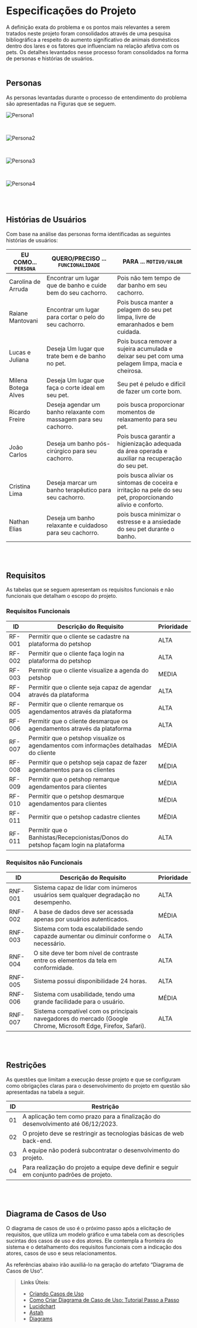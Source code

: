 # Especificações do Projeto

A definição exata do problema e os pontos mais relevantes a serem tratados neste projeto foram consolidados através de uma pesquisa bibliográfica a respeito do aumento significativo de animais domésticos dentro dos lares e os fatores que influenciam na relação afetiva com os pets. Os detalhes levantados nesse processo foram consolidados na forma de personas e histórias de usuários. </br> </br>

## Personas

As personas levantadas durante o processo de entendimento do problema são apresentadas na Figuras que se seguem. </br>

![Persona1](https://github.com/ICEI-PUC-Minas-PMV-ADS/pmv-ads-2023-2-e2-proj-int-t10-pmv-ads-2023-2-e2-projetopet/assets/85804740/4ce5571d-4a7e-4f5d-8e31-ea21d35fbf77)

</br>

![Persona2](https://github.com/ICEI-PUC-Minas-PMV-ADS/pmv-ads-2023-2-e2-proj-int-t10-pmv-ads-2023-2-e2-projetopet/assets/85804740/60f0ca19-b1b7-4095-b228-3952d6b33c36)

</br>

![Persona3](https://github.com/ICEI-PUC-Minas-PMV-ADS/pmv-ads-2023-2-e2-proj-int-t10-pmv-ads-2023-2-e2-projetopet/assets/85804740/0751ea13-2ed7-4411-aaae-4acd8aa885bf)

</br>

![Persona4](https://github.com/ICEI-PUC-Minas-PMV-ADS/pmv-ads-2023-2-e2-proj-int-t10-pmv-ads-2023-2-e2-projetopet/assets/85804740/da15980f-e132-496c-ac00-ac6ecd92a55b)



</br> </br>
## Histórias de Usuários

Com base na análise das personas forma identificadas as seguintes histórias de usuários:

|EU COMO... `PERSONA`| QUERO/PRECISO ... `FUNCIONALIDADE` |PARA ... `MOTIVO/VALOR`                 |
|--------------------|------------------------------------|----------------------------------------|
|Carolina de Arruda  | Encontrar um lugar que de banho e cuide bem do seu cachorro.| Pois não tem tempo de dar banho em seu cachorro.|
|Raiane Mantovani| Encontrar um lugar para cortar o pelo do seu cachorro. | Pois busca manter a pelagem do seu pet limpa, livre de emaranhados e bem cuidada. |
|Lucas e Juliana  | Deseja Um lugar que trate bem e de banho no pet.| Pois busca remover a sujeira acumulada e deixar seu pet com uma pelagem limpa, macia e cheirosa.|
|Milena Botega Alves  | Deseja Um lugar que faça o corte ideal em seu pet.| Seu pet é peludo e difícil de fazer um corte bom.|
|Ricardo Freire  |Deseja agendar um banho relaxante com massagem para seu cachorro.| pois busca proporcionar momentos de relaxamento para seu pet.|
|João Carlos  |Deseja um banho pós-cirúrgico para seu cachorro.| Pois busca garantir a higienização adequada da área operada e auxiliar na recuperação do seu pet.|
|Cristina Lima  | Deseja marcar um banho terapêutico para seu cachorro.|pois busca aliviar os sintomas de coceira e irritação na pele do seu pet, proporcionando alívio e conforto.|
|Nathan Elias  | Deseja um banho relaxante e cuidadoso para seu cachorro.| pois busca minimizar o estresse e a ansiedade do seu pet durante o banho.|

</br> </br>
## Requisitos

As tabelas que se seguem apresentam os requisitos funcionais e não funcionais que detalham o escopo do projeto.
</br>

### Requisitos Funcionais

|ID    | Descrição do Requisito  | Prioridade |
|------|-----------------------------------------|----|
|RF-001| Permitir que o cliente se cadastre na plataforma do petshop | ALTA | 
|RF-002| Permitir que o cliente faça login na plataforma do petshop  |  ALTA | 
|RF-003| Permitir que o cliente visualize a agenda do petshop  |  MEDIA | 
|RF-004| Permitir que o cliente seja capaz de agendar através da plataforma |  ALTA | 
|RF-005| Permitir que o cliente remarque os agendamentos através da plataforma |  ALTA | 
|RF-006| Permitir que o cliente desmarque os agendamentos através da plataforma |  ALTA | 
|RF-007| Permitir que o petshop visualize os agendamentos com informações detalhadas do cliente |  MÉDIA | 
|RF-008| Permitir que o petshop seja capaz de fazer agendamentos para os clientes |  MÉDIA | 
|RF-009| Permitir que o petshop remarque agendamentos para clientes |  MÉDIA | 
|RF-010| Permitir que o petshop desmarque agendamentos para clientes|  MÉDIA | 
|RF-011| Permitir que o petshop cadastre clientes |  MÉDIA | 
|RF-011| Permitir que o Banhistas/Recepcionistas/Donos do petshop façam login na plataforma |  ALTA | 

### Requisitos não Funcionais

|ID     | Descrição do Requisito  |Prioridade |
|-------|-------------------------|----|
|RNF-001| Sistema capaz de lidar com inúmeros usuários sem qualquer degradação no desempenho. | ALTA | 
|RNF-002| A base de dados deve ser acessada apenas por usuários autenticados.  |  MÉDIA | 
|RNF-003| Sistema com toda escalabilidade sendo capazde aumentar ou diminuir conforme o necessário. |  ALTA | 
|RNF-004| O site deve ter bom nível de contraste entre os elementos da tela em conformidade. |  ALTA | 
|RNF-005| Sistema possui disponibilidade 24 horas. |  ALTA | 
|RNF-006| Sistema com usabilidade, tendo uma grande facilidade para o usuário. |  MÉDIA | 
|RNF-007| Sistema compatível com os principais navegadores do mercado (Google Chrome, Microsoft Edge, Firefox, Safari). |  ALTA | 

</br> </br>
## Restrições

As questões que limitam a execução desse projeto e que se configuram como obrigações claras para o desenvolvimento do projeto em questão são apresentadas na tabela a seguir. </br>

|ID| Restrição                                             |
|--|-------------------------------------------------------|
|01| A aplicação tem como prazo para a finalização do desenvolvimento até 06/12/2023. |
|02| O projeto deve se restringir as tecnologias básicas de web back-end.|
|03| A equipe não poderá subcontratar o desenvolvimento do projeto. |
|04| Para realização do projeto a equipe deve definir e seguir em conjunto padrões de projeto.|

</br> </br>

## Diagrama de Casos de Uso

O diagrama de casos de uso é o próximo passo após a elicitação de requisitos, que utiliza um modelo gráfico e uma tabela com as descrições sucintas dos casos de uso e dos atores. Ele contempla a fronteira do sistema e o detalhamento dos requisitos funcionais com a indicação dos atores, casos de uso e seus relacionamentos. 

As referências abaixo irão auxiliá-lo na geração do artefato “Diagrama de Casos de Uso”.

> **Links Úteis**:
> - [Criando Casos de Uso](https://www.ibm.com/docs/pt-br/elm/6.0?topic=requirements-creating-use-cases)
> - [Como Criar Diagrama de Caso de Uso: Tutorial Passo a Passo](https://gitmind.com/pt/fazer-diagrama-de-caso-uso.html/)
> - [Lucidchart](https://www.lucidchart.com/)
> - [Astah](https://astah.net/)
> - [Diagrams](https://app.diagrams.net/)
